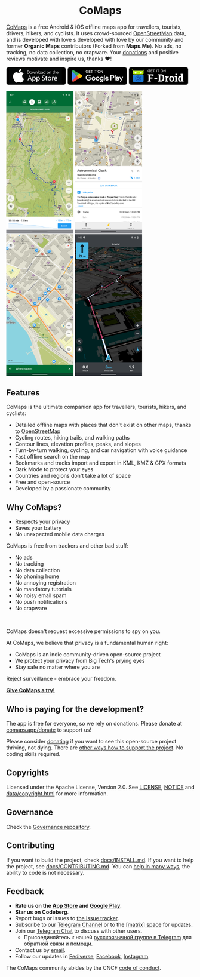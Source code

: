 <!--<div align="center">
  <img src="qt/res/logo.png" height="100"/>
</div>-->
<h1 align="center"">CoMaps</h1>

[CoMaps](https://comaps.app) is a free Android & iOS offline maps app for travellers, tourists, drivers, hikers, and cyclists.
It uses crowd-sourced [OpenStreetMap](https://www.openstreetmap.org) data, and is developed with love s developed with love by our community and former **Organic Maps** contributors (Forked from **Maps.Me**).
No ads, no tracking, no data collection, no crapware. Your [donations](https://comaps.app/donate/) and positive reviews motivate and inspire us, thanks ❤️!

[<img src="docs/badges/apple-appstore.png" alt="App Store" width="160">](https://apps.apple.com/app/comaps/id1567437057)
[<img src="docs/badges/google-play.png" alt="Google Play" width="160">](https://play.google.com/store/apps/details?id=app.comaps)
[<img src="docs/badges/fdroid.png" alt="F-Droid" width="160">](https://f-droid.org/en/packages/app.comaps/)

<p float="left">
  <img src="android/app/src/fdroid/play/listings/en-US/graphics/phone-screenshots/1.jpg" width="180" />
  <img src="android/app/src/fdroid/play/listings/en-US/graphics/phone-screenshots/2.jpg" width="180" />
  <img src="android/app/src/fdroid/play/listings/en-US/graphics/phone-screenshots/3.jpg" width="180" />
  <img src="android/app/src/fdroid/play/listings/en-US/graphics/phone-screenshots/4.jpg" width="180" />
</p>

## Features

CoMaps is the ultimate companion app for travellers, tourists, hikers, and cyclists:

- Detailed offline maps with places that don't exist on other maps, thanks to [OpenStreetMap](https://openstreetmap.org)
- Cycling routes, hiking trails, and walking paths
- Contour lines, elevation profiles, peaks, and slopes
- Turn-by-turn walking, cycling, and car navigation with voice guidance
- Fast offline search on the map
- Bookmarks and tracks import and export in KML, KMZ & GPX formats
- Dark Mode to protect your eyes
- Countries and regions don't take a lot of space
- Free and open-source
- Developed by a passionate community

## Why CoMaps?

- Respects your privacy
- Saves your battery
- No unexpected mobile data charges

CoMaps is free from trackers and other bad stuff:

- No ads
- No tracking
- No data collection
- No phoning home
- No annoying registration
- No mandatory tutorials
- No noisy email spam
- No push notifications
- No crapware

<!--The Android application is verified by the <a href="https://reports.exodus-privacy.eu.org/en/reports/app.comaps/latest/">Exodus Privacy Project:

<img src="docs/privacy/exodus.png" width="400">
</a>

The iOS application is verified by <a href="https://ios.trackercontrol.org/analysis/app.comaps">TrackerControl for iOS:

<img src="docs/privacy/trackercontrol-ios.png" width="400">
</a>-->

<br/>

CoMaps doesn't request excessive permissions to spy on you.

At CoMaps, we believe that privacy is a fundamental human right:

- CoMaps is an indie community-driven open-source project
- We protect your privacy from Big Tech's prying eyes
- Stay safe no matter where you are

Reject surveillance - embrace your freedom.

[**Give CoMaps a try!**](#install)

## Who is paying for the development?

The app is free for everyone, so we rely on donations. Please donate at [comaps.app/donate](https://comaps.app/donate) to support us!

Please consider [donating](https://comaps.app/donate) if you want to see this open-source project thriving, not dying. There are [other ways how to support the project](#contributing). No coding skills required.

## Copyrights

Licensed under the Apache License, Version 2.0. See
[LICENSE](LICENSE),
[NOTICE](NOTICE)
and [data/copyright.html](data/copyright.html)
for more information.

## Governance

Check the [Governance repository](https://codeberg.org/comaps/governance).

<a name="contributing">

## Contributing

If you want to build the project, check [docs/INSTALL.md](docs/INSTALL.md). If you want to help the project,
see [docs/CONTRIBUTING.md](docs/CONTRIBUTING.md). You can [help in many ways](https://comaps.app/support-us/), the ability to code is not necessary.

## Feedback

- **Rate us on the [App Store](https://apps.apple.com/app/comaps/id1567437057)
and [Google Play](https://play.google.com/store/apps/details?id=app.comaps)**.
- **Star us on Codeberg**.
- Report bugs or issues to [the issue tracker](https://codeberg.org/comaps/comaps/issues).
- Subscribe to our [Telegram Channel](https://t.me/CoMapsApp) or to the [[matrix] space](https://matrix.to/#/#comaps:matrix.org) for updates.
- Join our [Telegram Chat](https://t.me/CoMaps_EN) to discuss with other users.
  - Присоединяйтесь к нашей [русскоязычной группе в Telegram](https://t.me/CoMaps_RU) для обратной связи и помощи.
- Contact us by [email](mailto:hello@comaps.app).
- Follow our updates in
[Fediverse](https://floss.social/@CoMaps),
[Facebook](https://www.facebook.com/profile.php?id=61575286559965),
[Instagram](https://www.instagram.com/comapscommunity/).

The CoMaps community abides by the CNCF [code of conduct](docs/CODE_OF_CONDUCT.md).
